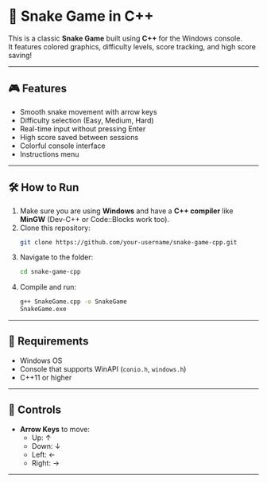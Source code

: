 # 🐍 Snake Game in C++

This is a classic **Snake Game** built using **C++** for the Windows console.  
It features colored graphics, difficulty levels, score tracking, and high score saving!

---

## 🎮 Features
- Smooth snake movement with arrow keys
- Difficulty selection (Easy, Medium, Hard)
- Real-time input without pressing Enter
- High score saved between sessions
- Colorful console interface
- Instructions menu

---

## 🛠️ How to Run
1. Make sure you are using **Windows** and have a **C++ compiler** like **MinGW** (Dev-C++ or Code::Blocks work too).
2. Clone this repository:
    ```bash
    git clone https://github.com/your-username/snake-game-cpp.git
    ```
3. Navigate to the folder:
    ```bash
    cd snake-game-cpp
    ```
4. Compile and run:
    ```bash
    g++ SnakeGame.cpp -o SnakeGame
    SnakeGame.exe
    ```

---

## 📄 Requirements
- Windows OS
- Console that supports WinAPI (`conio.h`, `windows.h`)
- C++11 or higher

---

## 🎨 Controls
- **Arrow Keys** to move:
  - Up: ↑
  - Down: ↓
  - Left: ←
  - Right: →

---




